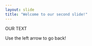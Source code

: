 ```yaml
---
layout: slide
title: "Welcome to our second slide!"
---
```

OUR TEXT

Use the left arrow to go back!
